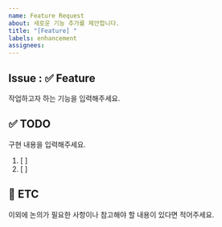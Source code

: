 ```yaml
---
name: Feature Request
about: 새로운 기능 추가를 제안합니다.
title: "[Feature] "
labels: enhancement
assignees: 
---
```


## Issue : ✅ Feature
작업하고자 하는 기능을 입력해주세요.


## ✅ TODO
구현 내용을 입력해주세요.

1. [ ] 
2. [ ] 


## 📎 ETC
이외에 논의가 필요한 사항이나 참고해야 할 내용이 있다면 적어주세요.
